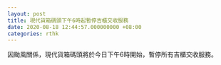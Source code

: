 ```yaml
---
layout: post
title: 現代貨箱碼頭下午6時起暫停吉櫃交收服務
date: 2020-08-18 12:44:57.000000000 +08:00
categories: rthk
---
```


因颱風關係，現代貨箱碼頭將於今日下午6時開始，暫停所有吉櫃交收服務。
